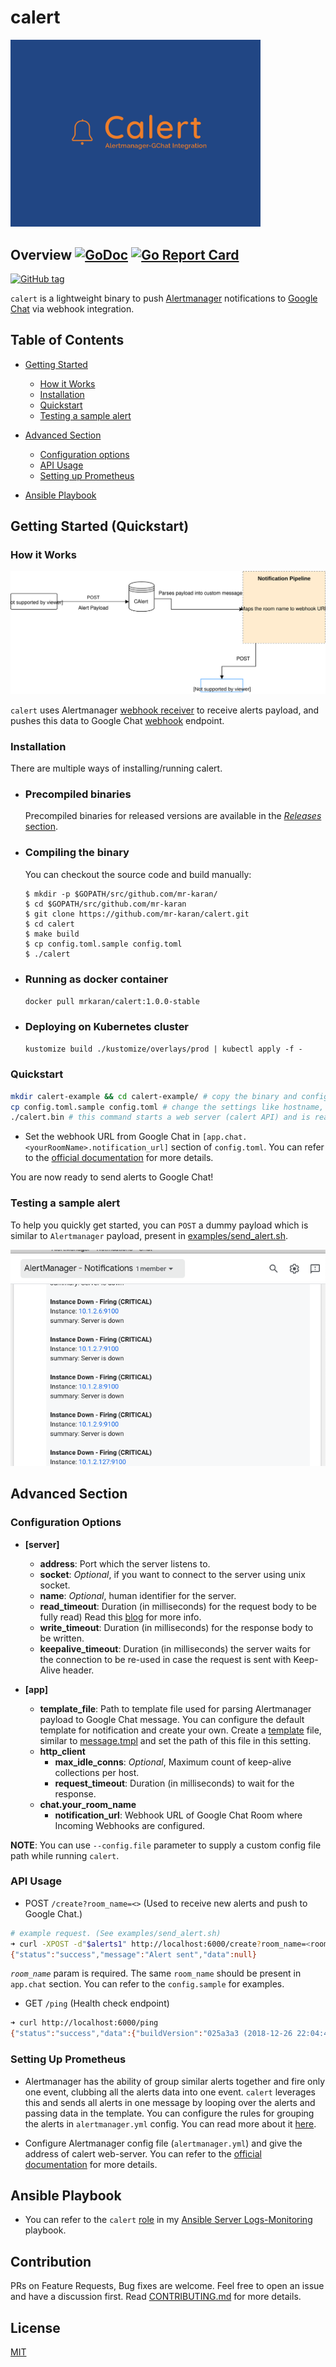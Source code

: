 # calert

<img src="images/logo.png" width="400">

## Overview [![GoDoc](https://godoc.org/github.com/mr-karan/calert?status.svg)](https://godoc.org/github.com/mr-karan/calert) [![Go Report Card](https://goreportcard.com/badge/github.com/mr-karan/calert)](https://goreportcard.com/report/github.com/mr-karan/calert)

[![GitHub tag](https://img.shields.io/github/tag/mr-karan/calert.svg)](https://github.com/mr-karan/calert/releases/)

`calert` is a lightweight binary to push [Alertmanager](https://github.com/prometheus/alertmanager) notifications to [Google Chat](http://chat.google.com) via webhook integration.

## Table of Contents

-   [Getting Started](#getting-started-quickstart)

    -   [How it Works](#how-it-works)
    -   [Installation](#installation)
    -   [Quickstart](#quickstart)
    -   [Testing a sample alert](#testing-a-sample-alert)

-   [Advanced Section](#advanced-section)

    -   [Configuration options](#configuation-options)
    -   [API Usage](#api-usage)
    -   [Setting up Prometheus](#setting-up-prometheus)

-   [Ansible Playbook](#ansible-playbook)

## Getting Started (Quickstart)

### How it Works

![](images/calert.svg)

`calert` uses Alertmanager [webhook receiver](https://prometheus.io/docs/alerting/configuration/#webhook_config) to receive alerts payload, and pushes this data to Google Chat [webhook](https://developers.google.com/hangouts/chat/how-tos/webhooks) endpoint.

### Installation

There are multiple ways of installing/running calert.

-   ### Precompiled binaries

    Precompiled binaries for released versions are available in the [_Releases_ section](https://github.com/mr-karan/calert/releases/).

-   ### Compiling the binary

    You can checkout the source code and build manually:

    ```
    $ mkdir -p $GOPATH/src/github.com/mr-karan/
    $ cd $GOPATH/src/github.com/mr-karan
    $ git clone https://github.com/mr-karan/calert.git
    $ cd calert
    $ make build
    $ cp config.toml.sample config.toml
    $ ./calert
    ```
 
-   ### Running as docker container
    `docker pull mrkaran/calert:1.0.0-stable`

-   ### Deploying on Kubernetes cluster
    `kustomize build ./kustomize/overlays/prod | kubectl apply -f -`

### Quickstart

```sh
mkdir calert-example && cd calert-example/ # copy the binary and config.toml.sample in this folder
cp config.toml.sample config.toml # change the settings like hostname, address, google chat webhook url, timeouts etc in this file.
./calert.bin # this command starts a web server (calert API) and is ready to receive events from alertmanager
```

-   Set the webhook URL from Google Chat in `[app.chat.<yourRoomName>.notification_url]` section of `config.toml`. You can refer to the [official documentation](https://developers.google.com/hangouts/chat/quickstart/incoming-bot-python#step_1_register_the_incoming_webhook) for more details.

You are now ready to send alerts to Google Chat!

### Testing a sample alert

To help you quickly get started, you can `POST` a dummy payload which is similar to `Alertmanager` payload, present in [examples/send_alert.sh](examples/send_alert.sh).

![](images/gchat.png)

## Advanced Section

### Configuration Options

-   **[server]**

    -   **address**: Port which the server listens to.
    -   **socket**: _Optional_, if you want to connect to the server using unix socket.
    -   **name**: _Optional_, human identifier for the server.
    -   **read_timeout**: Duration (in milliseconds) for the request body to be fully read) Read this [blog](https://blog.cloudflare.com/the-complete-guide-to-golang-net-http-timeouts/) for more info.
    -   **write_timeout**: Duration (in milliseconds) for the response body to be written.
    -   **keepalive_timeout**: Duration (in milliseconds) the server waits for the connection to be re-used in case the request is sent with Keep-Alive header.

-   **[app]**

    -   **template_file**: Path to template file used for parsing Alertmanager payload to Google Chat message. You can configure the default template for notification and create your own. Create a [template](https://golang.org/pkg/text/template/) file, similar to [message.tmpl](message.tmpl) and set the path of this file in this setting.
    -   **http_client**
        -   **max_idle_conns**: _Optional_, Maximum count of keep-alive collections per host.
        -   **request_timeout**: Duration (in milliseconds) to wait for the response.
    -   **chat.your_room_name**
        -   **notification_url**: Webhook URL of Google Chat Room where Incoming Webhooks are configured.

**NOTE**: You can use `--config.file` parameter to supply a custom config file path while running `calert`.

### API Usage

-   POST `/create?room_name=<>` (Used to receive new alerts and push to Google Chat.)

```sh
# example request. (See examples/send_alert.sh)
➜ curl -XPOST -d"$alerts1" http://localhost:6000/create?room_name=<room> -i
{"status":"success","message":"Alert sent","data":null}
```

_`room_name`_ param is required. The same `room_name` should be present in `app.chat` section. You can refer to the `config.sample` for examples.

-   GET `/ping` (Health check endpoint)

```sh
➜ curl http://localhost:6000/ping
{"status":"success","data":{"buildVersion":"025a3a3 (2018-12-26 22:04:46 +0530)","buildDate":"2018-12-27 10:41:52","ping":"pong"}}
```

### Setting Up Prometheus

-   Alertmanager has the ability of group similar alerts together and fire only one event, clubbing all the alerts data into one event. `calert` leverages this and sends all alerts in one message by looping over the alerts and passing data in the template. You can configure the rules for grouping the alerts in `alertmanager.yml` config. You can read more about it [here](https://github.com/prometheus/docs/blob/master/content/docs/alerting/alertmanager.md#grouping).

*   Configure Alertmanager config file (`alertmanager.yml`) and give the address of calert web-server. You can refer to the [official documentation](https://prometheus.io/docs/alerting/configuration/#webhook_config) for more details.

## Ansible Playbook

-   You can refer to the `calert` [role](https://github.com/mr-karan/ansible-server-logs-monitoring/tree/master/roles/calert) in my [Ansible Server Logs-Monitoring](https://github.com/mr-karan/ansible-server-logs-monitoring/) playbook.

## Contribution

PRs on Feature Requests, Bug fixes are welcome. Feel free to open an issue and have a discussion first. Read [CONTRIBUTING.md](CONTRIBUTING.md) for more details.

## License

[MIT](license)
